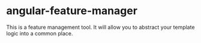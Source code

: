 angular-feature-manager
=======================

This is a feature management tool. It will allow you to abstract your template logic into a common place.

